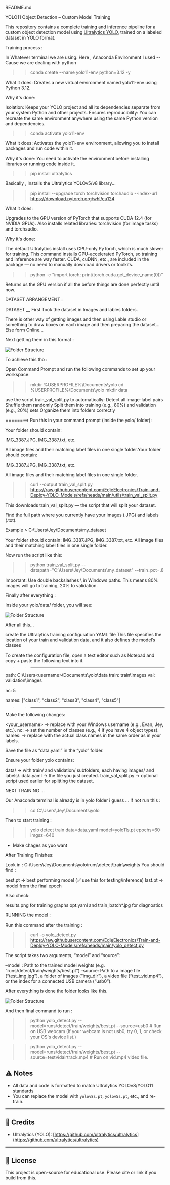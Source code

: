 
README.md

YOLO11 Object Detection – Custom Model Training

This repository contains a complete training and inference pipeline for a custom object detection model using [Ultralytics YOLO](https://github.com/ultralytics/ultralytics), trained on a labeled dataset in YOLO format.

Training process :

In Whatever terminal we are using. Here , Anaconda Environment I used -- Cause we are dealing with python

>>   conda create --name yolo11-env python=3.12 -y

What it does:
Creates a new virtual environment named yolo11-env using Python 3.12.

Why it's done:

Isolation: Keeps your YOLO project and all its dependencies separate from your system Python and other projects.
Ensures reproducibility: You can recreate the same environment anywhere using the same Python version and dependencies.


>>   conda activate yolo11-env

What it does:
Activates the yolo11-env environment, allowing you to install packages and run code within it.

Why it's done:
You need to activate the environment before installing libraries or running code inside it.

>>   pip install ultralytics

Basically , Installs the Ultralytics YOLOv5/v8 library...

>>   pip install --upgrade torch torchvision torchaudio --index-url https://download.pytorch.org/whl/cu124

What it does:

Upgrades to the GPU version of PyTorch that supports CUDA 12.4 (for NVIDIA GPUs).
Also installs related libraries: torchvision (for image tasks) and torchaudio.

Why it's done:

The default Ultralytics install uses CPU-only PyTorch, which is much slower for training.
This command installs GPU-accelerated PyTorch, so training and inference are way faster.
CUDA, cuDNN, etc., are included in the package — no need to manually download drivers or toolkits.

>>   python -c "import torch; print(torch.cuda.get_device_name(0))"

Returns us the GPU version if all the before things are done perfectly until now.

DATASET ARRANGEMENT :

DATASET __ First Took the dataset in Images and lables folders.

There is other way of getting images and then using Lable studio or something to draw boxes on each image and then preparing the dataset... Else form Online...

Next getting them in this format :

![Folder Structure](s1.png)

To achieve this tho :

Open Command Prompt and run the following commands to set up your workspace:

>>   mkdir %USERPROFILE%\Documents\yolo
>>   cd %USERPROFILE%\Documents\yolo
>>   mkdir data

use the script train_val_split.py to automatically:
Detect all image-label pairs
Shuffle them randomly
Split them into training (e.g., 80%) and validation (e.g., 20%) sets
Organize them into folders correctly

========>   Run this in your command prompt (inside the yolo/ folder):
            
Your folder should contain:

IMG_3387.JPG, IMG_3387.txt, etc.

All image files and their matching label files in one single folder.Your folder should contain:

IMG_3387.JPG, IMG_3387.txt, etc.

All image files and their matching label files in one single folder.

>>   curl --output train_val_split.py https://raw.githubusercontent.com/EdjeElectronics/Train-and-Deploy-YOLO-Models/refs/heads/main/utils/train_val_split.py

This downloads train_val_split.py — the script that will split your dataset.

Find the full path where you currently have your images (.JPG) and labels (.txt).
            
Example > C:\Users\Jey\Documents\my_dataset

Your folder should contain:
IMG_3387.JPG, IMG_3387.txt, etc.
All image files and their matching label files in one single folder.

Now run the script like this:

>>   python train_val_split.py --datapath="C:\\Users\\Jey\\Documents\\my_dataset" --train_pct=.8

Important:
Use double backslashes \\ in Windows paths.
This means 80% images will go to training, 20% to validation.

Finally after everything :

Inside your yolo/data/ folder, you will see:

![Folder Structure](s2.png)

After all this... 

create the Ultralytics training configuration YAML file
This file specifies the location of your train and validation data, and it also defines the model’s classes

To create the configuration file, open a text editor such as Notepad and copy + paste the following text into it.

>> -------------------------------------------------------------

path: C:\Users\<username>\Documents\yolo\data
train: train\images
val: validation\images

nc: 5

names: ["class1", "class2", "class3", "class4", "class5"]

>> --------------------------------------------------------------
Make the following changes:

<your_username> → replace with your Windows username (e.g., Evan, Jey, etc.).
nc: → set the number of classes (e.g., 4 if you have 4 object types).
names: → replace with the actual class names in the same order as in your labels.

Save the file as “data.yaml” in the “yolo” folder.

Ensure your folder yolo contains:

data/ → with train/ and validation/ subfolders, each having images/ and labels/.
data.yaml → the file you just created.
train_val_split.py → optional script used earlier for splitting the dataset.


NEXT TRAINING ... 

Our Anaconda terminal is already is in yolo folder i guess ... if not run this :

>>   cd C:\Users\Jey\Documents\yolo

Then to start training :

>>   yolo detect train data=data.yaml model=yolo11s.pt epochs=60 imgsz=640

* Make chages as yuo want

After Training Finishes:

Look in : C:\Users\Jey\Documents\yolo\runs\detect\train\weights
You should find :

best.pt → best performing model (✅ use this for testing/inference)
last.pt → model from the final epoch

Also check:

results.png for training graphs
opt.yaml and train_batch*.jpg for diagnostics


RUNNING the model :

Run this command after the training :

>>   curl -o yolo_detect.py https://raw.githubusercontent.com/EdjeElectronics/Train-and-Deploy-YOLO-Models/refs/heads/main/yolo_detect.py

The script takes two arguments, “model” and “source”:

–model : Path to the trained model weights (e.g. “runs/detect/train/weights/best.pt”)
–source: Path to a image file (“test_img.jpg”), a folder of images (“img_dir”), a video file (“test_vid.mp4”), or the index for a connected USB camera (“usb0”).

After everything is done the folder looks like this.

![Folder Structure](s3.png)

And then final command to run :

>>   python yolo_detect.py --model=runs/detect/train/weights/best.pt --source=usb0  # Run on USB webcam (If your webcam is not usb0, try 0, 1, or check your OS's device list.)

>>   python yolo_detect.py --model=runs/detect/train/weights/best.pt --source=testvidairtrack.mp4  # Run on vid.mp4 video file.



## ⚠️ Notes

* All data and code is formatted to match Ultralytics YOLOv8/YOLO11 standards
* You can replace the model with `yolov8s.pt`, `yolov5s.pt`, etc., and re-train.

---

## 📎 Credits

* Ultralytics (YOLO): [https://github.com/ultralytics/ultralytics](https://github.com/ultralytics/ultralytics)

---

## 🧠 License

This project is open-source for educational use. Please cite or link if you build from this.

